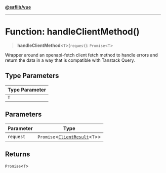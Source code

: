 [**@saflib/vue**](../index.md)

***

# Function: handleClientMethod()

> **handleClientMethod**\<`T`\>(`request`): `Promise`\<`T`\>

Wrapper around an openapi-fetch client fetch method to handle errors and return the data in a way that is compatible with Tanstack Query.

## Type Parameters

| Type Parameter |
| ------ |
| `T` |

## Parameters

| Parameter | Type |
| ------ | ------ |
| `request` | `Promise`\<[`ClientResult`](../interfaces/ClientResult.md)\<`T`\>\> |

## Returns

`Promise`\<`T`\>
